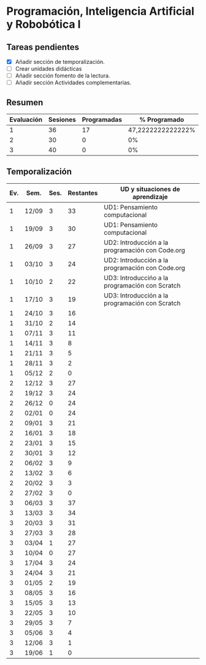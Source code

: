 # Programación, Inteligencia Artificial y Robobótica I

## Tareas pendientes

- [x] Añadir sección de temporalización.
- [ ] Crear unidades didácticas
- [ ] Añadir sección fomento de la lectura.
- [ ] Añadir sección Actividades complementarias.

## Resumen

| Evaluación | Sesiones | Programadas | % Programado      |
|------------|----------|-------------|-------------------|
| 1          | 36       | 17          | 47,2222222222222% |
| 2          | 30       | 0           | 0%                |
| 3          | 40       | 0           | 0%                |

## Temporalización

| Ev. | Sem.  | Ses. | Restantes | UD y situaciones de aprendizaje                  |
|-----|-------|------|-----------|--------------------------------------------------|
| 1   | 12/09 | 3    | 33        | UD1: Pensamiento computacional                   |
| 1   | 19/09 | 3    | 30        | UD1: Pensamiento computacional                   |
| 1   | 26/09 | 3    | 27        | UD2: Introducción a la programación con Code.org |
| 1   | 03/10 | 3    | 24        | UD2: Introducción a la programación con Code.org |
| 1   | 10/10 | 2    | 22        | UD3: Introduccińo a la programación con Scratch  |
| 1   | 17/10 | 3    | 19        | UD3: Introducción a la programación con Scratch  |
| 1   | 24/10 | 3    | 16        |                                                  |
| 1   | 31/10 | 2    | 14        |                                                  |
| 1   | 07/11 | 3    | 11        |                                                  |
| 1   | 14/11 | 3    | 8         |                                                  |
| 1   | 21/11 | 3    | 5         |                                                  |
| 1   | 28/11 | 3    | 2         |                                                  |
| 1   | 05/12 | 2    | 0         |                                                  |
| 2   | 12/12 | 3    | 27        |                                                  |
| 2   | 19/12 | 3    | 24        |                                                  |
| 2   | 26/12 | 0    | 24        |                                                  |
| 2   | 02/01 | 0    | 24        |                                                  |
| 2   | 09/01 | 3    | 21        |                                                  |
| 2   | 16/01 | 3    | 18        |                                                  |
| 2   | 23/01 | 3    | 15        |                                                  |
| 2   | 30/01 | 3    | 12        |                                                  |
| 2   | 06/02 | 3    | 9         |                                                  |
| 2   | 13/02 | 3    | 6         |                                                  |
| 2   | 20/02 | 3    | 3         |                                                  |
| 2   | 27/02 | 3    | 0         |                                                  |
| 3   | 06/03 | 3    | 37        |                                                  |
| 3   | 13/03 | 3    | 34        |                                                  |
| 3   | 20/03 | 3    | 31        |                                                  |
| 3   | 27/03 | 3    | 28        |                                                  |
| 3   | 03/04 | 1    | 27        |                                                  |
| 3   | 10/04 | 0    | 27        |                                                  |
| 3   | 17/04 | 3    | 24        |                                                  |
| 3   | 24/04 | 3    | 21        |                                                  |
| 3   | 01/05 | 2    | 19        |                                                  |
| 3   | 08/05 | 3    | 16        |                                                  |
| 3   | 15/05 | 3    | 13        |                                                  |
| 3   | 22/05 | 3    | 10        |                                                  |
| 3   | 29/05 | 3    | 7         |                                                  |
| 3   | 05/06 | 3    | 4         |                                                  |
| 3   | 12/06 | 3    | 1         |                                                  |
| 3   | 19/06 | 1    | 0         |                                                  |
